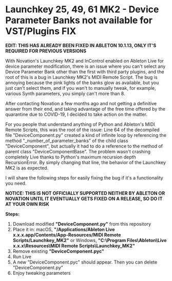 # Launchkey 25, 49, 61 MK2 - Device Parameter Banks not available for VST/Plugins FIX

**EDIT: THIS HAS ALREADY BEEN FIXED IN ABLETON 10.1.13, ONLY IT'S REQUIRED FOR PREVIOUS VERSIONS**

With Novation's Launchkey MK2 and InControl enabled on Ableton Live for device parameter modification, there is an issue where you can't select any Device Parameter Bank other than the first with third party plugins, and the root of this is a bug in Launchkey MK2's MIDI Remote Script. The bug is annoying because the pink lights of the banks glow as available, but you just can't select them, and if you wan't to manually tweak, for example, various Synth parameters, you simply can't more than 8.

After contacting Novation a few months ago and not getting a definitive answer from their end, and taking advantage of the free time offered by the quarantine due to COVID-19, I decided to take action on the matter.

For you people that understand anything of Python and Ableton's MIDI Remote Scripts, this was the root of the issue: Line 64 of the decompiled file "DeviceComponent.py" created a kind of infinite loop by referencing the method "\_number\_of\_parameter\_banks" of the child class "DeviceComponent", but actually it had to do a reference to the method of parent class  "DeviceComponentBase". The problem wasn't crashing completely Live thanks to Python's maximum recursion depth RecursionError. By simply changing that line, the behavior of the Launchkey MK2 is as expected.

I will share the following steps for easily fixing the bug if it's a functionality you need.

**NOTICE: THIS IS NOT OFFICIALLY SUPPORTED NEITHER BY ABLETON OR NOVATION UNTIL IT EVENTUALLY GETS FIXED ON A RELEASE, SO DO IT AT YOUR OWN RISK**

**Steps:**

1. Download modified **"DeviceComponent.py"** from this repository
2. Place it in: macOS, **"/Applications/Ableton Live x.x.x.app/Contents/App-Resources/MIDI Remote Scripts/Launchkey\_MK2"** or Windows, **"C:\\Program Files\\Ableton\\Live x.x.x\\Resources\\MIDI Remote Scripts\\Launchkey\_MK2"**
3. Remove existing **"DeviceComponent.pyc"**
4. Run Live
5. A new "DeviceComponent.pyc" should appear. Then you can delete "DeviceComponent.py"
6. Enjoy tweaking parameters
